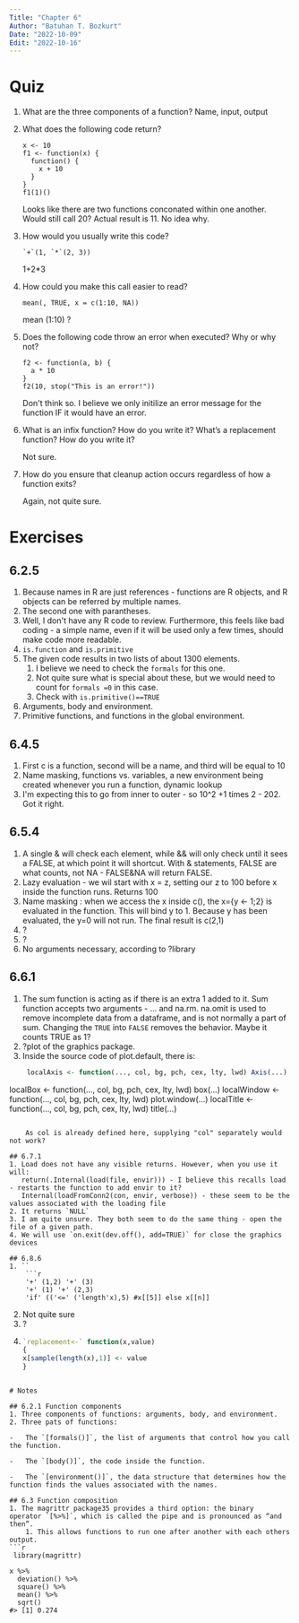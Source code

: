 ```yaml
---
Title: "Chapter 6"
Author: "Batuhan T. Bozkurt"
Date: "2022-10-09"
Edit: "2022-10-16"
---
```


# Quiz
1.  What are the three components of a function?
    Name, input, output
    
2.  What does the following code return?
    
    ```
    x <- 10
    f1 <- function(x) {
      function() {
        x + 10
      }
    }
    f1(1)()
    ```

	Looks like there are two functions conconated within one another. Would still call 20?
	Actual result is 11. No idea why.
1.  How would you usually write this code?
    
    ```
    `+`(1, `*`(2, 3))
    ```

	1+2*3

4.  How could you make this call easier to read?
    
    ```
    mean(, TRUE, x = c(1:10, NA))
    ```

	mean (1:10) ?

5.  Does the following code throw an error when executed? Why or why not?
    
    ```
    f2 <- function(a, b) {
      a * 10
    }
    f2(10, stop("This is an error!"))
    ```
    
    Don't think so. I believe we only initilize an error message for the function IF it would have an error.
    
6.  What is an infix function? How do you write it? What’s a replacement function? How do you write it?
    
    Not sure.
    
7.  How do you ensure that cleanup action occurs regardless of how a function exits?
   
	   Again, not quite sure.
   
# Exercises
## 6.2.5
1. Because names in R are just references - functions are R objects, and R objects can be referred by multiple names. 
2. The second one with parantheses. 
3. Well, I don't have any R code to review. Furthermore, this feels like bad coding - a simple name, even if it will be used only a few times, should make code more readable.
4. ``is.function`` and `is.primitive`
5. The given code results in two lists of about 1300 elements. 
	1. I believe we need to check the ``formals`` for this one. 
	2. Not quite sure what is special about these, but we would need to count for `formals =0` in this case.
	3. Check with `is.primitive()==TRUE`
6. Arguments, body and environment.
7. Primitive functions, and functions in the global environment.

## 6.4.5
1. First c is a function, second will be a name, and third will be equal to 10
2. Name masking, functions vs. variables, a new environment being created whenever you run a function, dynamic lookup
3. I'm expecting this to go from inner to outer - so 10^2 +1 times 2 - 202. Got it right.

## 6.5.4
1. A single & will check each element, while && will only check until it sees a FALSE, at which point it will shortcut. With & statements, FALSE are what counts, not NA - FALSE&NA will return FALSE.
2. Lazy evaluation - we wil start with x = z, setting our z to 100 before x inside the function runs. Returns 100
3. Name masking : when we access the x inside c(), the x={y <- 1;2} is evaluated in the function. This will bind y to 1. Because y has been evaluated, the y=0 will not run. The final result is c(2,1)
4. ?
5. ?
6. No arguments necessary, according to ?library
   

## 6.6.1
1. The sum function is acting as if there is an extra 1 added to it. Sum function accepts two arguments - ... and na.rm. na.omit is used to remove incomplete data from a dataframe, and is not normally a part of sum. 
	Changing the `TRUE` into `FALSE` removes the behavior. Maybe it counts TRUE as 1?
2.  ?plot of the graphics package.
3. Inside the source code of plot.default, there is:
   ```r
    localAxis <- function(..., col, bg, pch, cex, lty, lwd) Axis(...)
  localBox <- function(..., col, bg, pch, cex, lty, lwd) box(...)
  localWindow <- function(..., col, bg, pch, cex, lty, lwd) plot.window(...)
  localTitle <- function(..., col, bg, pch, cex, lty, lwd) title(...)
```

	As col is already defined here, supplying "col" separately would not work?

## 6.7.1
1. Load does not have any visible returns. However, when you use it will:
   return(.Internal(load(file, envir))) - I believe this recalls load - restarts the function to add envir to it?
   Internal(loadFromConn2(con, envir, verbose)) - these seem to be the values associated with the loading file
2. It returns `NULL`
3. I am quite unsure. They both seem to do the same thing - open the file of a given path.
4. We will use `on.exit(dev.off(), add=TRUE)` for close the graphics devices

## 6.8.6
1. ``
	```r
	'+' (1,2) '+' (3) 
	'+' (1) '+' (2,3)
	'if' (('<=' ('length'x),5) #x[[5]] else x[[n]]
```

2. Not quite sure
3. ?
4. 
   ```r
   `replacement<-` function(x,value)
   {
   x[sample(length(x),1)] <- value
   }
```

# Notes

## 6.2.1 Function components
1. Three components of functions: arguments, body, and environment.
2. Three pats of functions:

-   The `[formals()]`, the list of arguments that control how you call the function.
    
-   The `[body()]`, the code inside the function.
    
-   The `[environment()]`, the data structure that determines how the function finds the values associated with the names.

## 6.3 Function composition
1. The magrittr package35 provides a third option: the binary operator `[%>%]`, which is called the pipe and is pronounced as “and then”. 
	1. This allows functions to run one after another with each others output.
```r
 library(magrittr)

x %>%
  deviation() %>%
  square() %>%
  mean() %>%
  sqrt()
#> [1] 0.274
```

